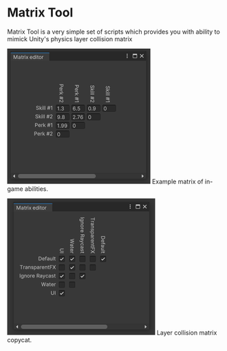 # Matrix Tool
Matrix Tool is a very simple set of scripts which provides you with ability to mimick Unity's physics layer collision matrix

![](1.png)
Example matrix of in-game abilities.

![](2.png)
Layer collision matrix copycat.
